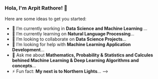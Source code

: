 ### Hola, I'm Arpit Rathore! 👋

Here are some ideas to get you started:

- 🔭 I’m currently working in <b>Data Science and Machine Learning </b>...
- 🌱 I’m currently learning on <b>Natural Language Processing</b>...
- 👯 I’m looking to collaborate on <b>Data Science Projects</b>...
- 🤔 I’m looking for help with <b>Machine Learning Application Development</b>...
- 💬 Ask me about <b>Mathematics, Probability & Statistics and Calcules behined Machine Learning & Deep Learning Algorithms and concepts</b>...
- ⚡ Fun fact: <b>My next is to Northern Lights</b>...
-->
